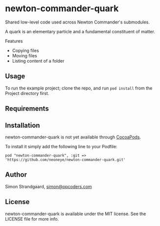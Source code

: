 # newton-commander-quark

Shared low-level code used across Newton Commander's submodules.

A quark is an elementary particle and a fundamental constituent of matter.

Features
- Copying files
- Moving files
- Listing content of a folder

## Usage

To run the example project; clone the repo, and run `pod install` from the Project directory first.

## Requirements

## Installation

newton-commander-quark is not yet available through [CocoaPods](http://cocoapods.org).

To install it simply add the following line to your Podfile:

    pod "newton-commander-quark", :git => 'https://github.com/neoneye/newton-commander-quark.git'

## Author

Simon Strandgaard, simon@opcoders.com

## License

newton-commander-quark is available under the MIT license. See the LICENSE file for more info.

